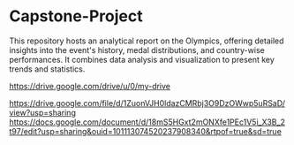 # Capstone-Project
This repository hosts an analytical report on the Olympics, offering detailed insights into the event's history, medal distributions, and country-wise performances. It combines data analysis and visualization to present key trends and statistics.

https://drive.google.com/drive/u/0/my-drive

https://drive.google.com/file/d/1ZuonVJH0ldazCMRbj3O9DzOWwp5uRSaD/view?usp=sharing
https://docs.google.com/document/d/18mS5HGxt2mONXfe1PEc1V5i_X3B_2t97/edit?usp=sharing&ouid=101113074520237908340&rtpof=true&sd=true


